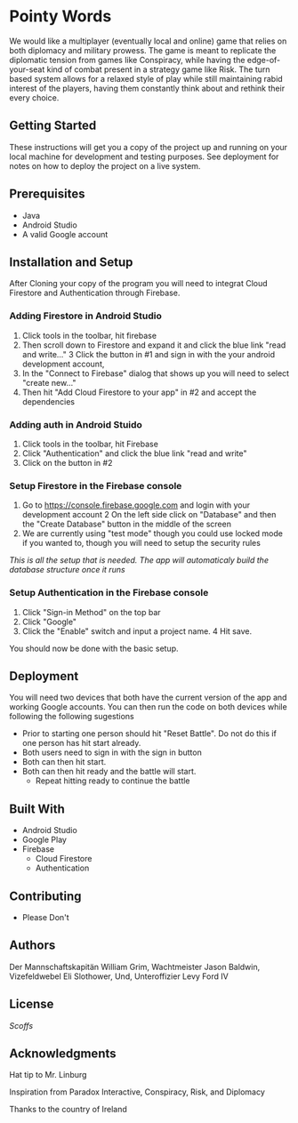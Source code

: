 # Pointy Words
We would like a multiplayer (eventually local and online) game that relies on both diplomacy and military prowess. 
The game is meant to replicate the diplomatic tension from games like Conspiracy,
while having the edge-of-your-seat kind of combat present in a strategy game like Risk. 
The turn based system allows for a relaxed style of play while still maintaining rabid interest of the players, 
having them constantly think about and rethink their every choice.

## Getting Started
These instructions will get you a copy of the project up and running on your local machine for development and testing purposes. 
See deployment for notes on how to deploy the project on a live system.

## Prerequisites
- Java
- Android Studio
- A valid Google account

## Installation and Setup
After Cloning your copy of the program you will need to integrat Cloud Firestore and Authentication through Firebase.

### Adding Firestore in Android Studio
1. Click tools in the toolbar, hit firebase
2. Then scroll down to Firestore and expand it and click the blue link "read and write..."
3 Click the button in #1 and sign in with the your android development account,
4. In the "Connect to Firebase" dialog that shows up you will need to select "create new..."
5. Then hit "Add Cloud Firestore to your app" in #2 and accept the dependencies

### Adding auth in Android Stuido
1. Click tools in the toolbar, hit Firebase
2. Click "Authentication" and click the blue link "read and write"
3. Click on the button in #2

### Setup Firestore in the Firebase console
1. Go to https://console.firebase.google.com and login with your development account
2  On the left side click on "Database" and then the "Create Database" button in the middle of the screen
3. We are currently using "test mode" though you could use locked mode if you wanted to, though you will need to setup the security rules

*This is all the setup that is needed. The app will automaticaly build the database structure once it runs*

### Setup Authentication in the Firebase console
1. Click "Sign-in Method" on the top bar
2. Click "Google"
3. Click the "Enable" switch and input a project name.
4 Hit save.

You should now be done with the basic setup.

## Deployment
You will need two devices that both have the current version of the app and working Google accounts.
You can then run the code on both devices while following the following sugestions
- Prior to starting one person should hit "Reset Battle". Do not do this if one person has hit start already.
- Both users need to sign in with the sign in button
- Both can then hit start.
- Both can then hit ready and the battle will start.
  - Repeat hitting ready to continue the battle

## Built With
- Android Studio
- Google Play
- Firebase
  -  Cloud Firestore
  -  Authentication

## Contributing
- Please Don't

## Authors
Der Mannschaftskapitän William Grim,
Wachtmeister Jason Baldwin,
Vizefeldwebel Eli Slothower,
Und, Unteroffizier Levy Ford IV

## License
*Scoffs*

## Acknowledgments
Hat tip to Mr. Linburg

Inspiration from Paradox Interactive, Conspiracy, Risk, and Diplomacy

Thanks to the country of Ireland
